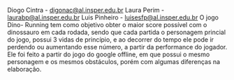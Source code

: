 Diogo Cintra - digonac@al.insper.edu.br
Laura Perim - laurabp@al.insper.edu.br
Luis Pinheiro - luisesfp@al.insper.edu.br
  O jogo Dino- Running tem como objetivo obter o maior score possível com o dinossauro em cada rodada, sendo que cada partida o personagem princial do jogo, possui 3 vidas de princípio, e ao decorrer do tempo ele pode ir perdendo ou aumentando esse número, a partir da  performance do jogador. Ele foi feito a partir do jogo do google offline, em que possui o mesmo personagem e os mesmos obstáculos, porém com algumas diferenças na elaboração.
  

